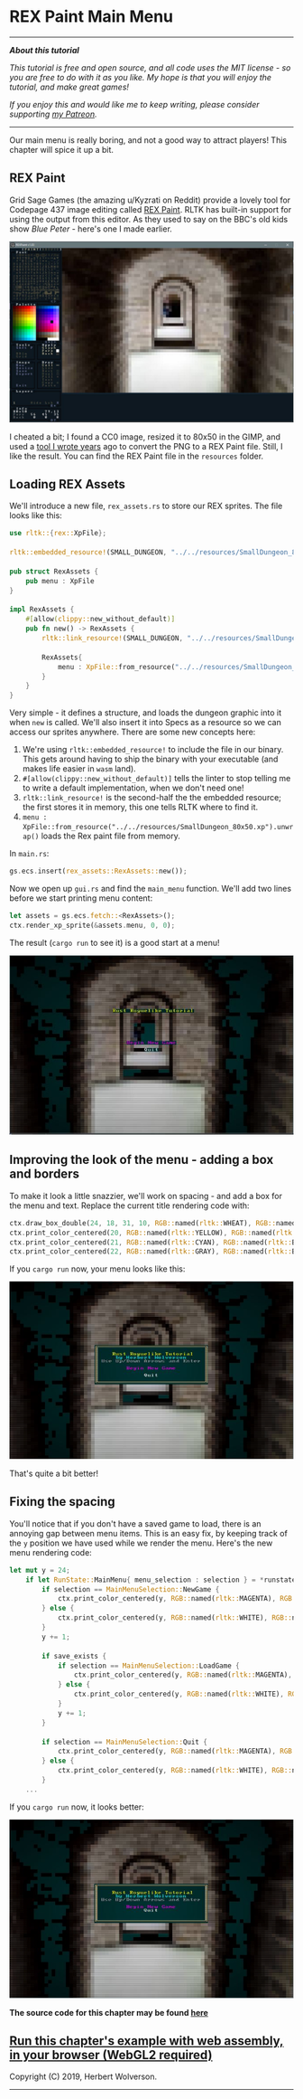 # REX Paint Main Menu

---

***About this tutorial***

*This tutorial is free and open source, and all code uses the MIT license - so you are free to do with it as you like. My hope is that you will enjoy the tutorial, and make great games!*

*If you enjoy this and would like me to keep writing, please consider supporting [my Patreon](https://www.patreon.com/blackfuture).*

---

Our main menu is really boring, and not a good way to attract players! This chapter will spice it up a bit.

## REX Paint

Grid Sage Games (the amazing u/Kyzrati on Reddit) provide a lovely tool for Codepage 437 image editing called [REX Paint](https://www.gridsagegames.com/rexpaint/index.html). RLTK has built-in support for using the output from this editor. As they used to say on the BBC's old kids show *Blue Peter* - here's one I made earlier.

![Screenshot](./c21-s1.jpg)

I cheated a bit; I found a CC0 image, resized it to 80x50 in the GIMP, and used a [tool I wrote years](https://github.com/thebracket/png2rex) ago to convert the PNG to a REX Paint file. Still, I like the result. You can find the REX Paint file in the `resources` folder.

## Loading REX Assets

We'll introduce a new file, `rex_assets.rs` to store our REX sprites. The file looks like this:

```rust
use rltk::{rex::XpFile};

rltk::embedded_resource!(SMALL_DUNGEON, "../../resources/SmallDungeon_80x50.xp");

pub struct RexAssets {
    pub menu : XpFile
}

impl RexAssets {
    #[allow(clippy::new_without_default)]
    pub fn new() -> RexAssets {
        rltk::link_resource!(SMALL_DUNGEON, "../../resources/SmallDungeon_80x50.xp");

        RexAssets{
            menu : XpFile::from_resource("../../resources/SmallDungeon_80x50.xp").unwrap()
        }
    }
}
```

Very simple - it defines a structure, and loads the dungeon graphic into it when `new` is called. We'll also insert it into Specs as a resource so we can access our sprites anywhere. There are some new concepts here:

1. We're using `rltk::embedded_resource!` to include the file in our binary. This gets around having to ship the binary with your executable (and makes life easier in `wasm` land).
2. `#[allow(clippy::new_without_default)]` tells the linter to stop telling me to write a default implementation, when we don't need one!
3. `rltk::link_resource!` is the second-half the the embedded resource; the first stores it in memory, this one tells RLTK where to find it.
4. `menu : XpFile::from_resource("../../resources/SmallDungeon_80x50.xp").unwrap()` loads the Rex paint file from memory.

In `main.rs`:

```rust
gs.ecs.insert(rex_assets::RexAssets::new());
```

Now we open up `gui.rs` and find the `main_menu` function. We'll add two lines before we start printing menu content:

```rust
let assets = gs.ecs.fetch::<RexAssets>();
ctx.render_xp_sprite(&assets.menu, 0, 0);
```

The result (`cargo run` to see it) is a good start at a menu!

![Screenshot](./c21-s2.jpg)

## Improving the look of the menu - adding a box and borders

To make it look a little snazzier, we'll work on spacing - and add a box for the menu and text. Replace the current title rendering code with:

```rust
ctx.draw_box_double(24, 18, 31, 10, RGB::named(rltk::WHEAT), RGB::named(rltk::BLACK));
ctx.print_color_centered(20, RGB::named(rltk::YELLOW), RGB::named(rltk::BLACK), "Rust Roguelike Tutorial");
ctx.print_color_centered(21, RGB::named(rltk::CYAN), RGB::named(rltk::BLACK), "by Herbert Wolverson");
ctx.print_color_centered(22, RGB::named(rltk::GRAY), RGB::named(rltk::BLACK), "Use Up/Down Arrows and Enter");
```

If you `cargo run` now, your menu looks like this:

![Screenshot](./c21-s3.jpg)

That's quite a bit better!

## Fixing the spacing

You'll notice that if you don't have a saved game to load, there is an annoying gap between menu items. This is an easy fix, by keeping track of the `y` position we have used while we render the menu. Here's the new menu rendering code:

```rust
let mut y = 24;
    if let RunState::MainMenu{ menu_selection : selection } = *runstate {
        if selection == MainMenuSelection::NewGame {
            ctx.print_color_centered(y, RGB::named(rltk::MAGENTA), RGB::named(rltk::BLACK), "Begin New Game");
        } else {
            ctx.print_color_centered(y, RGB::named(rltk::WHITE), RGB::named(rltk::BLACK), "Begin New Game");
        }
        y += 1;

        if save_exists {
            if selection == MainMenuSelection::LoadGame {
                ctx.print_color_centered(y, RGB::named(rltk::MAGENTA), RGB::named(rltk::BLACK), "Load Game");
            } else {
                ctx.print_color_centered(y, RGB::named(rltk::WHITE), RGB::named(rltk::BLACK), "Load Game");
            }
            y += 1;
        }

        if selection == MainMenuSelection::Quit {
            ctx.print_color_centered(y, RGB::named(rltk::MAGENTA), RGB::named(rltk::BLACK), "Quit");
        } else {
            ctx.print_color_centered(y, RGB::named(rltk::WHITE), RGB::named(rltk::BLACK), "Quit");
        }
    ...
```

If you `cargo run` now, it looks better:

![Screenshot](./c21-s4.jpg)

**The source code for this chapter may be found [here](https://github.com/thebracket/rustrogueliketutorial/tree/master/chapter-21-rexmenu)**


[Run this chapter's example with web assembly, in your browser (WebGL2 required)](https://bfnightly.bracketproductions.com/rustbook/wasm/chapter-21-rexmenu/)
---

Copyright (C) 2019, Herbert Wolverson.

---